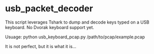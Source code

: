 # usb_packet_decoder

This script leverages Tshark to dump and decode keys typed on a USB keyboard. No Dvorak keyboard support yet.

Usuage: python usb_keyboard_pcap.py /path/to/pcap/example.pcap

It is not perfect, but it is what it is...